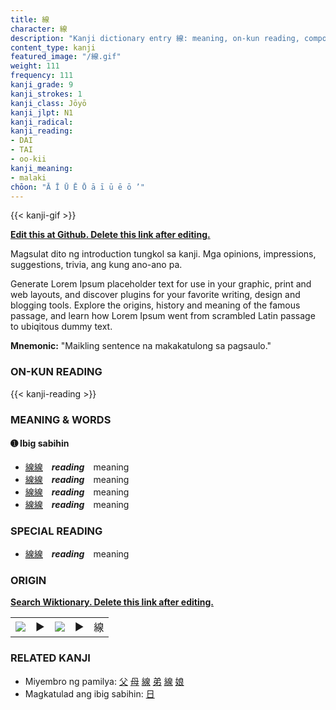 ```yaml
---
title: 線
character: 線
description: "Kanji dictionary entry 線: meaning, on-kun reading, compounds, origin, related kanji"
content_type: kanji
featured_image: "/線.gif"
weight: 111
frequency: 111
kanji_grade: 9
kanji_strokes: 1
kanji_class: Jōyō
kanji_jlpt: N1
kanji_radical: 
kanji_reading: 
- DAI
- TAI
- oo-kii
kanji_meaning:
- malaki
chōon: "Ā Ī Ū Ē Ō ā ī ū ē ō ’"
---
```

[//]: # (Don't edit the line below. Kanji animated GIF code is automatically generated.)
{{< kanji-gif >}}

[//]: # (Edit below this line.)

**[Edit this at Github. Delete this link after editing.](https://github.com/tim0g/tim/tree/main/content/kanji/線/index.md)**

Magsulat dito ng introduction tungkol sa kanji. Mga opinions, impressions, suggestions, trivia, ang kung ano-ano pa.

Generate Lorem Ipsum placeholder text for use in your graphic, print and web layouts, and discover plugins for your favorite writing, design and blogging tools. Explore the origins, history and meaning of the famous passage, and learn how Lorem Ipsum went from scrambled Latin passage to ubiqitous dummy text.
 
**Mnemonic:** "Maikling sentence na makakatulong sa pagsaulo."

### ON-KUN READING

[//]: # (Don't edit the line below. ON-KUN READING code is automatically generated.)
{{< kanji-reading >}}

### MEANING & WORDS

#### ➊ **Ibig sabihin**
  - [線](../線)[線](../線)　***reading***　meaning
  - [線](../線)[線](../線)　***reading***　meaning
  - [線](../線)[線](../線)　***reading***　meaning
  - [線](../線)[線](../線)　***reading***　meaning

### SPECIAL READING
  - [線](../線)[線](../線)　***reading***　meaning

### ORIGIN

**[Search Wiktionary. Delete this link after editing.](https://wiktionary.org/wiki/線)**
<table class="kanji-table"><tr><td>
<img src="60px-線-bronze.svg.png">
</td><td>▶</td><td>
<img src="60px-線-oracle.svg.png">
</td><td>▶</td>
<td class="kanji-origin">線</td>
</tr></table>

### RELATED KANJI
- Miyembro ng pamilya: [父](../父) [母](../母) [線](../線) [弟](../弟) [線](../線) [娘](../娘)
- Magkatulad ang ibig sabihin: [日](../日)
